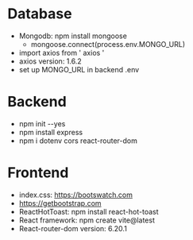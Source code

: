 # Database 
- Mongodb: npm install mongoose
  + mongoose.connect(process.env.MONGO_URL)
- import axios from ' axios '
- axios version: 1.6.2
- set up MONGO_URL in backend .env
# Backend
- npm init --yes
- npm install express
- npm i dotenv cors react-router-dom
  
# Frontend
- index.css: https://bootswatch.com
- https://getbootstrap.com
- ReactHotToast: npm install react-hot-toast
- React framework: npm create vite@latest
- React-router-dom version: 6.20.1
